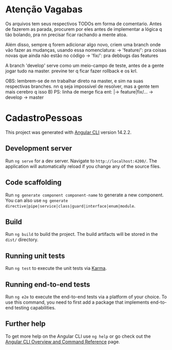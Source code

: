 # Atenção Vagabas

Os arquivos tem seus respectivos TODOs em forma de comentario. Antes de fazerem as parada, procurem por eles antes de implementar a lógica q tão bolando, pra nn precisar ficar rachando a mente atoa.

Além disso, sempre q forem adicionar algo novo, criem uma branch onde vão fazer as mudanças, usando essa nomenclatura:
-> 'feature/<titulo-pra-feature>': pra coisas novas que ainda não estão no código
-> 'fix/<tema-concerto-da-feature>': pra debbugs das features

A branch 'develop' serve como um meio-campo de teste, antes de a gente jogar tudo na master. previne ter q ficar fazer rollback e os krl.

OBS: lembrem-se de nn trabalhar direto na master, e sim na suas respectivas branches. nn q seja impossivel de resolver, mas a gente tem mais cerebro q isso B)
PS: linha de merge fica ent:
  |-> feature|fix/... -> develop -> master

# CadastroPessoas

This project was generated with [Angular CLI](https://github.com/angular/angular-cli) version 14.2.2.

## Development server

Run `ng serve` for a dev server. Navigate to `http://localhost:4200/`. The application will automatically reload if you change any of the source files.

## Code scaffolding

Run `ng generate component component-name` to generate a new component. You can also use `ng generate directive|pipe|service|class|guard|interface|enum|module`.

## Build

Run `ng build` to build the project. The build artifacts will be stored in the `dist/` directory.

## Running unit tests

Run `ng test` to execute the unit tests via [Karma](https://karma-runner.github.io).

## Running end-to-end tests

Run `ng e2e` to execute the end-to-end tests via a platform of your choice. To use this command, you need to first add a package that implements end-to-end testing capabilities.

## Further help

To get more help on the Angular CLI use `ng help` or go check out the [Angular CLI Overview and Command Reference](https://angular.io/cli) page.
